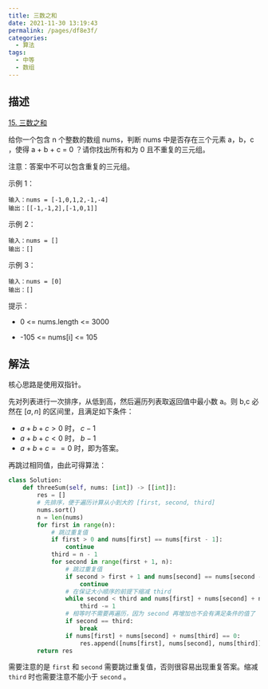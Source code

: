 ```yaml
---
title: 三数之和
date: 2021-11-30 13:19:43
permalink: /pages/df8e3f/
categories:
  - 算法
tags:
  - 中等
  - 数组
---
```

## 描述

[15. 三数之和](https://leetcode-cn.com/problems/3sum/)

给你一个包含 n 个整数的数组 nums，判断 nums 中是否存在三个元素 a，b，c ，使得 a + b + c = 0 ？请你找出所有和为 0 且不重复的三元组。

注意：答案中不可以包含重复的三元组。

示例 1：

```
输入：nums = [-1,0,1,2,-1,-4]
输出：[[-1,-1,2],[-1,0,1]]
```

示例 2：

```
输入：nums = []
输出：[]
```

示例 3：

```
输入：nums = [0]
输出：[]
```


提示：

- 0 <= nums.length <= 3000

- -105 <= nums[i] <= 105

## 解法

核心思路是使用双指针。

先对列表进行一次排序，从低到高，然后遍历列表取返回值中最小数 a。则 b,c 必然在 $[a,n]$ 的区间里，且满足如下条件：

-  $a+b+c>0$ 时， $c-1$ 
-  $a+b+c<0$ 时， $b-1$ 
-  $a+b+c==0$ 时，即为答案。

再跳过相同值，由此可得算法：

```python
class Solution:
    def threeSum(self, nums: [int]) -> [[int]]:
        res = []
        # 先排序，便于遍历计算从小到大的 [first, second, third]
        nums.sort()
        n = len(nums)
        for first in range(n):
            # 跳过重复值
            if first > 0 and nums[first] == nums[first - 1]:
                continue
            third = n - 1
            for second in range(first + 1, n):
                # 跳过重复值
                if second > first + 1 and nums[second] == nums[second - 1]:
                    continue
                # 在保证大小顺序的前提下缩减 third
                while second < third and nums[first] + nums[second] + nums[third] > 0:
                    third -= 1
                # 相等时不需要再遍历，因为 second 再增加也不会有满足条件的值了
                if second == third:
                    break
                if nums[first] + nums[second] + nums[third] == 0:
                    res.append([nums[first], nums[second], nums[third]])
        return res
```

需要注意的是 `first` 和 `second` 需要跳过重复值，否则很容易出现重复答案。缩减 `third` 时也需要注意不能小于 `second` 。
